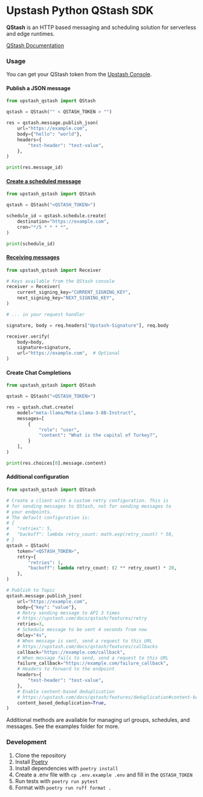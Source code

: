 # Upstash Python QStash SDK

**QStash** is an HTTP based messaging and scheduling solution for serverless and edge runtimes.

[QStash Documentation](https://upstash.com/docs/qstash)

### Usage

You can get your QStash token from the [Upstash Console](https://console.upstash.com/qstash).

#### Publish a JSON message

```python
from upstash_qstash import QStash

qstash = QStash("" < QSTASH_TOKEN > "")

res = qstash.message.publish_json(
    url="https://example.com",
    body={"hello": "world"},
    headers={
        "test-header": "test-value",
    },
)

print(res.message_id)
```

#### [Create a scheduled message](https://upstash.com/docs/qstash/features/schedules)

```python
from upstash_qstash import QStash

qstash = QStash("<QSTASH_TOKEN>")

schedule_id = qstash.schedule.create(
    destination="https://example.com",
    cron="*/5 * * * *",
)

print(schedule_id)
```

#### [Receiving messages](https://upstash.com/docs/qstash/howto/receiving)

```python
from upstash_qstash import Receiver

# Keys available from the QStash console
receiver = Receiver(
    current_signing_key="CURRENT_SIGNING_KEY",
    next_signing_key="NEXT_SIGNING_KEY",
)

# ... in your request handler

signature, body = req.headers["Upstash-Signature"], req.body

receiver.verify(
    body=body,
    signature=signature,
    url="https://example.com",  # Optional
)
```

#### Create Chat Completions

```python
from upstash_qstash import QStash

qstash = QStash("<QSTASH_TOKEN>")

res = qstash.chat.create(
    model="meta-llama/Meta-Llama-3-8B-Instruct",
    messages=[
        {
            "role": "user",
            "content": "What is the capital of Turkey?",
        }
    ],
)

print(res.choices[0].message.content)
```

#### Additional configuration

```python
from upstash_qstash import QStash

# Create a client with a custom retry configuration. This is
# for sending messages to QStash, not for sending messages to
# your endpoints.
# The default configuration is:
# {
#   "retries": 5,
#   "backoff": lambda retry_count: math.exp(retry_count) * 50,
# }
qstash = QStash(
    token="<QSTASH_TOKEN>",
    retry={
        "retries": 1,
        "backoff": lambda retry_count: (2 ** retry_count) * 20,
    },
)

# Publish to Topic
qstash.message.publish_json(
    url="https://example.com",
    body={"key": "value"},
    # Retry sending message to API 3 times
    # https://upstash.com/docs/qstash/features/retry
    retries=3,
    # Schedule message to be sent 4 seconds from now
    delay="4s",
    # When message is sent, send a request to this URL
    # https://upstash.com/docs/qstash/features/callbacks
    callback="https://example.com/callback",
    # When message fails to send, send a request to this URL
    failure_callback="https://example.com/failure_callback",
    # Headers to forward to the endpoint
    headers={
        "test-header": "test-value",
    },
    # Enable content-based deduplication
    # https://upstash.com/docs/qstash/features/deduplication#content-based-deduplication
    content_based_deduplication=True,
)
```

Additional methods are available for managing url groups, schedules, and messages. See the examples folder for more.

### Development

1. Clone the repository
2. Install [Poetry](https://python-poetry.org/docs/#installation)
3. Install dependencies with `poetry install`
4. Create a .env file with `cp .env.example .env` and fill in the `QSTASH_TOKEN`
5. Run tests with `poetry run pytest`
6. Format with `poetry run ruff format .`
